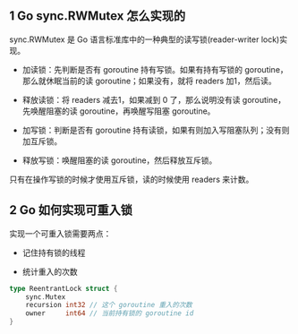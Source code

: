 ## 1 Go sync.RWMutex 怎么实现的

sync.RWMutex 是 Go 语言标准库中的一种典型的读写锁(reader-writer lock)实现。

* 加读锁：先判断是否有 goroutine 持有写锁。如果有持有写锁的 goroutine，那么就休眠当前的读 goroutine；如果没有，就将 readers 加1，然后读。

* 释放读锁：将 readers 减去1，如果减到 0 了，那么说明没有读 goroutine，先唤醒阻塞的读 goroutine，再唤醒写阻塞 goroutine。

* 加写锁：判断是否有 goroutine 持有读锁，如果有则加入写阻塞队列；没有则加互斥锁。

* 释放写锁：唤醒阻塞的读 goroutine，然后释放互斥锁。

只有在操作写锁的时候才使用互斥锁，读的时候使用 readers 来计数。

## 2 Go 如何实现可重入锁

实现一个可重入锁需要两点：

* 记住持有锁的线程

* 统计重入的次数

```go
type ReentrantLock struct {
    sync.Mutex
    recursion int32 // 这个 goroutine 重入的次数
    owner     int64 // 当前持有锁的 goroutine id
}
```


